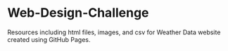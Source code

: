 # Web-Design-Challenge
Resources including html files, images, and csv for Weather Data website created using GitHub Pages. 
